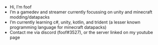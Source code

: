 - Hi, I’m foof
- I’m a gamedev and streamer currently focussing on unity and minecraft modding/datapacks
- I’m currently learning c#, unity, kotlin, and trident (a lesser known programming language for minecraft datapacks)
- Contact me via discord (foof#3527), or the server linked on my youtube page
